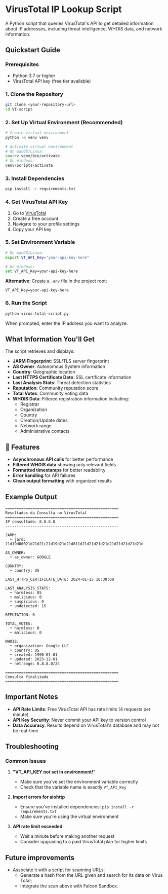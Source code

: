 # VirusTotal IP Lookup Script

A Python script that queries VirusTotal's API to get detailed information about IP addresses, including threat intelligence, WHOIS data, and network information.

## Quickstart Guide

### Prerequisites

- Python 3.7 or higher
- VirusTotal API key (free tier available)

### 1. Clone the Repository

```bash
git clone <your-repository-url>
cd VT-script
```

### 2. Set Up Virtual Environment (Recommended)

```bash
# Create virtual environment
python -m venv venv

# Activate virtual environment
# On macOS/Linux:
source venv/bin/activate
# On Windows:
venv\Scripts\activate
```

### 3. Install Dependencies

```bash
pip install -r requirements.txt
```

### 4. Get VirusTotal API Key

1. Go to [VirusTotal](https://www.virustotal.com/)
2. Create a free account
3. Navigate to your profile settings
4. Copy your API key

### 5. Set Environment Variable

```bash
# On macOS/Linux:
export VT_API_Key="your-api-key-here"

# On Windows:
set VT_API_Key=your-api-key-here
```

**Alternative**: Create a `.env` file in the project root:
```
VT_API_Key=your-api-key-here
```

### 6. Run the Script

```bash
python virus-total-script.py
```

When prompted, enter the IP address you want to analyze.

## What Information You'll Get

The script retrieves and displays:

- **JARM Fingerprint**: SSL/TLS server fingerprint
- **AS Owner**: Autonomous System information
- **Country**: Geographic location
- **Last HTTPS Certificate Date**: SSL certificate information
- **Last Analysis Stats**: Threat detection statistics
- **Reputation**: Community reputation score
- **Total Votes**: Community voting data
- **WHOIS Data**: Filtered registration information including:
  - Registrar
  - Organization
  - Country
  - Creation/Update dates
  - Network range
  - Administrative contacts

## 🔧 Features

- **Asynchronous API calls** for better performance
- **Filtered WHOIS data** showing only relevant fields
- **Formatted timestamps** for better readability
- **Error handling** for API failures
- **Clean output formatting** with organized results

## Example Output

```
==================================================
Resultados da Consulta no VirusTotal
==================================================
IP consultado: 8.8.8.8
--------------------------------------------------

JARM:
  • jarm: 21d19d00021d21d21c21d19d21d21d8f1d21d21d21d21d21d21d21d21d21d

AS_OWNER:
  • as_owner: GOOGLE

COUNTRY:
  • country: US

LAST_HTTPS_CERTIFICATE_DATE: 2024-01-15 10:30:00

LAST_ANALYSIS_STATS:
  • harmless: 85
  • malicious: 0
  • suspicious: 0
  • undetected: 15

REPUTATION: 0

TOTAL_VOTES:
  • harmless: 0
  • malicious: 0

WHOIS:
  • organization: Google LLC
  • country: US
  • created: 1990-01-01
  • updated: 2023-12-01
  • netrange: 8.8.8.0/24

==================================================
Consulta finalizada
==================================================
```

## Important Notes

- **API Rate Limits**: Free VirusTotal API has rate limits (4 requests per minute)
- **API Key Security**: Never commit your API key to version control
- **Data Accuracy**: Results depend on VirusTotal's database and may not be real-time

## Troubleshooting

### Common Issues

1. **"VT_API_KEY not set in environment!"**
   - Make sure you've set the environment variable correctly
   - Check that the variable name is exactly `VT_API_Key`

2. **Import errors for aiohttp**
   - Ensure you've installed dependencies: `pip install -r requirements.txt`
   - Make sure you're using the virtual environment

3. **API rate limit exceeded**
   - Wait a minute before making another request
   - Consider upgrading to a paid VirusTotal plan for higher limits


## Future improvements

- Associate it with a script for scanning URLs:
  - Generate a hash from the URL given and search for its data on Virus Total;
  - Integrate the scan above with Falcon Sandbox.
